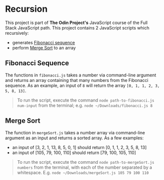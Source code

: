 # Recursion

This project is part of **The Odin Project's** JavaScript course of the Full Stack JavaScript path. This project contains 2 JavaScript scripts which recursively:
- generates [Fibonacci sequence](https://en.wikipedia.org/wiki/Fibonacci_sequence)
- perform [Merge Sort](https://en.wikipedia.org/wiki/Merge_sort) to an array

## Fibonacci Sequence

The functions in `fibonacci.js` takes a number via command-line argument and returns an array containing that many numbers from the Fibonacci sequence. As an example, an input of `8` will return the array `[0, 1, 1, 2, 3, 5, 8, 13]`.

> To run the script, execute the command `node path-to-fibonacci.js num-input` from the terminal; e.g. `node ~/Downloads/fibonacci.js 8`

## Merge Sort

The function in `mergeSort.js` takes a number array via command-line argument as an input and returns a sorted array. As a few examples:

- an input of [3, 2, 1, 13, 8, 5, 0, 1] should return [0, 1, 1, 2, 3, 5, 8, 13]
- an input of [105, 79, 100, 110] should return [79, 100, 105, 110]

> To run the script, execute the command `node path-to-mergeSort.js numbers` from the terminal, with each of the number separated by a whitespace. E.g. `node ~/Downloads/mergeSort.js 105 79 100 110`